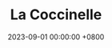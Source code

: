 ---
layout: robot
title: La Coccinelle
panel: false
toc: false
date: 2023-09-01 00:00:00 +0800
year: 2024
github: https://github.com/LesKaribous/Karibous-2024-PAMI
youtube: 
rules:
img: 2024_pami.png
description: Un ensemble de petits robots autonomes. Il sont programmés cette année pour rejoindre au plus vite leurs zones et se déployer à l'approche des éléments.
specifications: 
competitions:
  - event: "Coupe de Robotique"
    rank: 0
    prize: ""
  - event: "Coupe de Belgique"
    rank: 0
    prize: ""
---